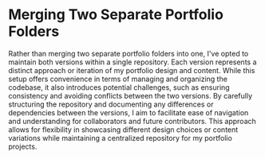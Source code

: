 # Merging Two Separate Portfolio Folders

Rather than merging two separate portfolio folders into one, I've opted to maintain both versions within a single repository. Each version represents a distinct approach or iteration of my portfolio design and content. While this setup offers convenience in terms of managing and organizing the codebase, it also introduces potential challenges, such as ensuring consistency and avoiding conflicts between the two versions. By carefully structuring the repository and documenting any differences or dependencies between the versions, I aim to facilitate ease of navigation and understanding for collaborators and future contributors. This approach allows for flexibility in showcasing different design choices or content variations while maintaining a centralized repository for my portfolio projects.